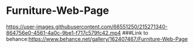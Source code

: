 # Furniture-Web-Page
https://user-images.githubusercontent.com/66551250/215271340-864756e0-4561-4a0c-9be1-f717c579fc42.mp4
###Link to behance:https://www.behance.net/gallery/162407467/Furniture-Web-Page
